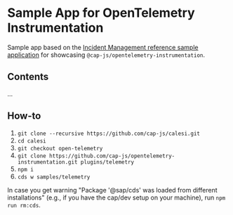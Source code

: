 # Sample App for OpenTelemetry Instrumentation

Sample app based on the [Incident Management reference sample application](https://github.com/cap-js/incidents-app) for showcasing `@cap-js/opentelemetry-instrumentation`.

## Contents

...

## How-to

1. `git clone --recursive https://github.com/cap-js/calesi.git`
1. `cd calesi`
1. `git checkout open-telemetry`
1. `git clone https://github.com/cap-js/opentelemetry-instrumentation.git plugins/telemetry`
1. `npm i`
1. `cds w samples/telemetry`

In case you get warning "Package '@sap/cds' was loaded from different installations" (e.g., if you have the cap/dev setup on your machine), run `npm run rm:cds`.
